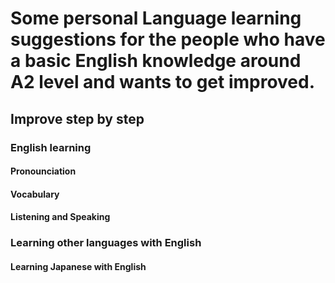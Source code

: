 # Some personal Language learning suggestions for the people who have a basic English knowledge around A2 level and wants to get improved.
## Improve step by step
### English learning
#### Pronounciation
#### Vocabulary
#### Listening and Speaking
### Learning other languages with English
#### Learning Japanese with English
